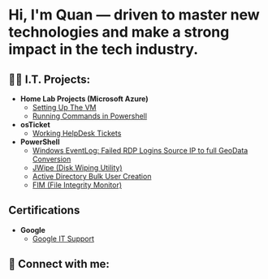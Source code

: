 <h1>Hi, I'm Quan — driven to master new technologies and make a strong impact in the tech industry. <br/></h1>

<h2>👨‍💻 I.T. Projects:</h2>

- <b>Home Lab Projects (Microsoft Azure)</b>
    - [Setting Up The VM](https://youtu.be/Q4cIJLrUtCo)  
  - [Running Commands in Powershell](https://youtu.be/GNErFS5yINI)
- <b>osTicket</b>
  - [Working HelpDesk Tickets](https://github.com/QuanM11/osTicket/blob/main/README.md)
- <b>PowerShell</b>
  - [Windows EventLog: Failed RDP Logins Source IP to full GeoData Conversion]()
  - [JWipe (Disk Wiping Utility)]()
  - [Active Directory Bulk User Creation]()
  - [FIM (File Integrity Monitor)]()


<h2>Certifications</h2>

- <b>Google</b>
  - [Google IT Support]() 


<h2> 🤳 Connect with me:</h2>



